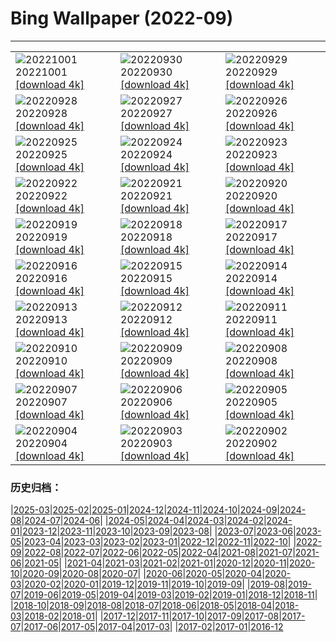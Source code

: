 # Bing Wallpaper (2022-09)
**************

<table><tr><td><img class="wallpaper" src="https://www.bing.com/th?id=OHR.MandelaCamden_EN-GB1953677756_1920x1080.jpg" alt="20221001"> 20221001 <a class="wallpaper_link" href="https://www.bing.com/th?id=OHR.MandelaCamden_EN-GB1953677756_UHD.jpg">[download 4k]</a></td><td><img class="wallpaper" src="https://www.bing.com/th?id=OHR.EubalaenaAustralis_EN-GB1846144707_1920x1080.jpg" alt="20220930"> 20220930 <a class="wallpaper_link" href="https://www.bing.com/th?id=OHR.EubalaenaAustralis_EN-GB1846144707_UHD.jpg">[download 4k]</a></td><td><img class="wallpaper" src="https://www.bing.com/th?id=OHR.InfiniD_EN-GB5291445773_1920x1080.jpg" alt="20220929"> 20220929 <a class="wallpaper_link" href="https://www.bing.com/th?id=OHR.InfiniD_EN-GB5291445773_UHD.jpg">[download 4k]</a></td></tr><tr><td><img class="wallpaper" src="https://www.bing.com/th?id=OHR.FairyGlen_EN-GB1014527664_1920x1080.jpg" alt="20220928"> 20220928 <a class="wallpaper_link" href="https://www.bing.com/th?id=OHR.FairyGlen_EN-GB1014527664_UHD.jpg">[download 4k]</a></td><td><img class="wallpaper" src="https://www.bing.com/th?id=OHR.YellowstoneUGB_EN-GB0810222579_1920x1080.jpg" alt="20220927"> 20220927 <a class="wallpaper_link" href="https://www.bing.com/th?id=OHR.YellowstoneUGB_EN-GB0810222579_UHD.jpg">[download 4k]</a></td><td><img class="wallpaper" src="https://www.bing.com/th?id=OHR.SusitnaRiver_EN-GB0481866534_1920x1080.jpg" alt="20220926"> 20220926 <a class="wallpaper_link" href="https://www.bing.com/th?id=OHR.SusitnaRiver_EN-GB0481866534_UHD.jpg">[download 4k]</a></td></tr><tr><td><img class="wallpaper" src="https://www.bing.com/th?id=OHR.AmazonMangroves_EN-GB9970278307_1920x1080.jpg" alt="20220925"> 20220925 <a class="wallpaper_link" href="https://www.bing.com/th?id=OHR.AmazonMangroves_EN-GB9970278307_UHD.jpg">[download 4k]</a></td><td><img class="wallpaper" src="https://www.bing.com/th?id=OHR.DarkSkyAcadia_EN-GB9113925079_1920x1080.jpg" alt="20220924"> 20220924 <a class="wallpaper_link" href="https://www.bing.com/th?id=OHR.DarkSkyAcadia_EN-GB9113925079_UHD.jpg">[download 4k]</a></td><td><img class="wallpaper" src="https://www.bing.com/th?id=OHR.GoldenJellyfish_EN-GB7034021931_1920x1080.jpg" alt="20220923"> 20220923 <a class="wallpaper_link" href="https://www.bing.com/th?id=OHR.GoldenJellyfish_EN-GB7034021931_UHD.jpg">[download 4k]</a></td></tr><tr><td><img class="wallpaper" src="https://www.bing.com/th?id=OHR.FraueninselChiemsee_EN-GB8092129360_1920x1080.jpg" alt="20220922"> 20220922 <a class="wallpaper_link" href="https://www.bing.com/th?id=OHR.FraueninselChiemsee_EN-GB8092129360_UHD.jpg">[download 4k]</a></td><td><img class="wallpaper" src="https://www.bing.com/th?id=OHR.PWPeaceDoves_EN-GB2836778318_1920x1080.jpg" alt="20220921"> 20220921 <a class="wallpaper_link" href="https://www.bing.com/th?id=OHR.PWPeaceDoves_EN-GB2836778318_UHD.jpg">[download 4k]</a></td><td><img class="wallpaper" src="https://www.bing.com/th?id=OHR.SitkaOtters_EN-GB2511722318_1920x1080.jpg" alt="20220920"> 20220920 <a class="wallpaper_link" href="https://www.bing.com/th?id=OHR.SitkaOtters_EN-GB2511722318_UHD.jpg">[download 4k]</a></td></tr><tr><td><img class="wallpaper" src="https://www.bing.com/th?id=OHR.QueenFuneral_EN-GB0110079529_1920x1080.jpg" alt="20220919"> 20220919 <a class="wallpaper_link" href="https://www.bing.com/th?id=OHR.QueenFuneral_EN-GB0110079529_UHD.jpg">[download 4k]</a></td><td><img class="wallpaper" src="https://www.bing.com/th?id=OHR.ArashiyamaBamboo_EN-GB1501133280_1920x1080.jpg" alt="20220918"> 20220918 <a class="wallpaper_link" href="https://www.bing.com/th?id=OHR.ArashiyamaBamboo_EN-GB1501133280_UHD.jpg">[download 4k]</a></td><td><img class="wallpaper" src="https://www.bing.com/th?id=OHR.AquarioNatural_EN-GB1303140384_1920x1080.jpg" alt="20220917"> 20220917 <a class="wallpaper_link" href="https://www.bing.com/th?id=OHR.AquarioNatural_EN-GB1303140384_UHD.jpg">[download 4k]</a></td></tr><tr><td><img class="wallpaper" src="https://www.bing.com/th?id=OHR.AmazonianEcuador_EN-GB8505041319_1920x1080.jpg" alt="20220916"> 20220916 <a class="wallpaper_link" href="https://www.bing.com/th?id=OHR.AmazonianEcuador_EN-GB8505041319_UHD.jpg">[download 4k]</a></td><td><img class="wallpaper" src="https://www.bing.com/th?id=OHR.PyreneesPark_EN-GB9616848199_1920x1080.jpg" alt="20220915"> 20220915 <a class="wallpaper_link" href="https://www.bing.com/th?id=OHR.PyreneesPark_EN-GB9616848199_UHD.jpg">[download 4k]</a></td><td><img class="wallpaper" src="https://www.bing.com/th?id=OHR.MarbleCanyon_EN-GB9155695273_1920x1080.jpg" alt="20220914"> 20220914 <a class="wallpaper_link" href="https://www.bing.com/th?id=OHR.MarbleCanyon_EN-GB9155695273_UHD.jpg">[download 4k]</a></td></tr><tr><td><img class="wallpaper" src="https://www.bing.com/th?id=OHR.GSDNPest_EN-GB8823585004_1920x1080.jpg" alt="20220913"> 20220913 <a class="wallpaper_link" href="https://www.bing.com/th?id=OHR.GSDNPest_EN-GB8823585004_UHD.jpg">[download 4k]</a></td><td><img class="wallpaper" src="https://www.bing.com/th?id=OHR.Aracari_EN-GB8500744277_1920x1080.jpg" alt="20220912"> 20220912 <a class="wallpaper_link" href="https://www.bing.com/th?id=OHR.Aracari_EN-GB8500744277_UHD.jpg">[download 4k]</a></td><td><img class="wallpaper" src="https://www.bing.com/th?id=OHR.GreatNorthRun_EN-GB7319783779_1920x1080.jpg" alt="20220911"> 20220911 <a class="wallpaper_link" href="https://www.bing.com/th?id=OHR.GreatNorthRun_EN-GB7319783779_UHD.jpg">[download 4k]</a></td></tr><tr><td><img class="wallpaper" src="https://www.bing.com/th?id=OHR.BHNMBelize_EN-GB4429321690_1920x1080.jpg" alt="20220910"> 20220910 <a class="wallpaper_link" href="https://www.bing.com/th?id=OHR.BHNMBelize_EN-GB4429321690_UHD.jpg">[download 4k]</a></td><td><img class="wallpaper" src="https://www.bing.com/th?id=OHR.QueenCoronation_EN-GB1810887192_1920x1080.jpg" alt="20220909"> 20220909 <a class="wallpaper_link" href="https://www.bing.com/th?id=OHR.QueenCoronation_EN-GB1810887192_UHD.jpg">[download 4k]</a></td><td><img class="wallpaper" src="https://www.bing.com/th?id=OHR.CircumnavigationAnni_EN-GB9292179863_1920x1080.jpg" alt="20220908"> 20220908 <a class="wallpaper_link" href="https://www.bing.com/th?id=OHR.CircumnavigationAnni_EN-GB9292179863_UHD.jpg">[download 4k]</a></td></tr><tr><td><img class="wallpaper" src="https://www.bing.com/th?id=OHR.MuseudoAmanha_EN-GB8656025216_1920x1080.jpg" alt="20220907"> 20220907 <a class="wallpaper_link" href="https://www.bing.com/th?id=OHR.MuseudoAmanha_EN-GB8656025216_UHD.jpg">[download 4k]</a></td><td><img class="wallpaper" src="https://www.bing.com/th?id=OHR.SeitanLimania_EN-GB8210563140_1920x1080.jpg" alt="20220906"> 20220906 <a class="wallpaper_link" href="https://www.bing.com/th?id=OHR.SeitanLimania_EN-GB8210563140_UHD.jpg">[download 4k]</a></td><td><img class="wallpaper" src="https://www.bing.com/th?id=OHR.EstoniaBaltic_EN-GB6940101428_1920x1080.jpg" alt="20220905"> 20220905 <a class="wallpaper_link" href="https://www.bing.com/th?id=OHR.EstoniaBaltic_EN-GB6940101428_UHD.jpg">[download 4k]</a></td></tr><tr><td><img class="wallpaper" src="https://www.bing.com/th?id=OHR.ArambolBeach_EN-GB6838239470_1920x1080.jpg" alt="20220904"> 20220904 <a class="wallpaper_link" href="https://www.bing.com/th?id=OHR.ArambolBeach_EN-GB6838239470_UHD.jpg">[download 4k]</a></td><td><img class="wallpaper" src="https://www.bing.com/th?id=OHR.MalaysiaTwinTowers_EN-GB5184541594_1920x1080.jpg" alt="20220903"> 20220903 <a class="wallpaper_link" href="https://www.bing.com/th?id=OHR.MalaysiaTwinTowers_EN-GB5184541594_UHD.jpg">[download 4k]</a></td><td><img class="wallpaper" src="https://www.bing.com/th?id=OHR.BlackpoolBeach_EN-GB4559293799_1920x1080.jpg" alt="20220902"> 20220902 <a class="wallpaper_link" href="https://www.bing.com/th?id=OHR.BlackpoolBeach_EN-GB4559293799_UHD.jpg">[download 4k]</a></td></tr></table>

### 历史归档：

|[2025-03](/../2025-03/2025-03.md)|[2025-02](/../2025-02/2025-02.md)|[2025-01](/../2025-01/2025-01.md)|[2024-12](/../2024-12/2024-12.md)|[2024-11](/../2024-11/2024-11.md)|[2024-10](/../2024-10/2024-10.md)|[2024-09](/../2024-09/2024-09.md)|[2024-08](/../2024-08/2024-08.md)|[2024-07](/../2024-07/2024-07.md)|[2024-06](/../2024-06/2024-06.md)|
|[2024-05](/../2024-05/2024-05.md)|[2024-04](/../2024-04/2024-04.md)|[2024-03](/../2024-03/2024-03.md)|[2024-02](/../2024-02/2024-02.md)|[2024-01](/../2024-01/2024-01.md)|[2023-12](/../2023-12/2023-12.md)|[2023-11](/../2023-11/2023-11.md)|[2023-10](/../2023-10/2023-10.md)|[2023-09](/../2023-09/2023-09.md)|[2023-08](/../2023-08/2023-08.md)|
|[2023-07](/../2023-07/2023-07.md)|[2023-06](/../2023-06/2023-06.md)|[2023-05](/../2023-05/2023-05.md)|[2023-04](/../2023-04/2023-04.md)|[2023-03](/../2023-03/2023-03.md)|[2023-02](/../2023-02/2023-02.md)|[2023-01](/../2023-01/2023-01.md)|[2022-12](/../2022-12/2022-12.md)|[2022-11](/../2022-11/2022-11.md)|[2022-10](/../2022-10/2022-10.md)|
|[2022-09](/2022-09.md)|[2022-08](/../2022-08/2022-08.md)|[2022-07](/../2022-07/2022-07.md)|[2022-06](/../2022-06/2022-06.md)|[2022-05](/../2022-05/2022-05.md)|[2022-04](/../2022-04/2022-04.md)|[2021-08](/../2021-08/2021-08.md)|[2021-07](/../2021-07/2021-07.md)|[2021-06](/../2021-06/2021-06.md)|[2021-05](/../2021-05/2021-05.md)|
|[2021-04](/../2021-04/2021-04.md)|[2021-03](/../2021-03/2021-03.md)|[2021-02](/../2021-02/2021-02.md)|[2021-01](/../2021-01/2021-01.md)|[2020-12](/../2020-12/2020-12.md)|[2020-11](/../2020-11/2020-11.md)|[2020-10](/../2020-10/2020-10.md)|[2020-09](/../2020-09/2020-09.md)|[2020-08](/../2020-08/2020-08.md)|[2020-07](/../2020-07/2020-07.md)|
|[2020-06](/../2020-06/2020-06.md)|[2020-05](/../2020-05/2020-05.md)|[2020-04](/../2020-04/2020-04.md)|[2020-03](/../2020-03/2020-03.md)|[2020-02](/../2020-02/2020-02.md)|[2020-01](/../2020-01/2020-01.md)|[2019-12](/../2019-12/2019-12.md)|[2019-11](/../2019-11/2019-11.md)|[2019-10](/../2019-10/2019-10.md)|[2019-09](/../2019-09/2019-09.md)|
|[2019-08](/../2019-08/2019-08.md)|[2019-07](/../2019-07/2019-07.md)|[2019-06](/../2019-06/2019-06.md)|[2019-05](/../2019-05/2019-05.md)|[2019-04](/../2019-04/2019-04.md)|[2019-03](/../2019-03/2019-03.md)|[2019-02](/../2019-02/2019-02.md)|[2019-01](/../2019-01/2019-01.md)|[2018-12](/../2018-12/2018-12.md)|[2018-11](/../2018-11/2018-11.md)|
|[2018-10](/../2018-10/2018-10.md)|[2018-09](/../2018-09/2018-09.md)|[2018-08](/../2018-08/2018-08.md)|[2018-07](/../2018-07/2018-07.md)|[2018-06](/../2018-06/2018-06.md)|[2018-05](/../2018-05/2018-05.md)|[2018-04](/../2018-04/2018-04.md)|[2018-03](/../2018-03/2018-03.md)|[2018-02](/../2018-02/2018-02.md)|[2018-01](/../2018-01/2018-01.md)|
|[2017-12](/../2017-12/2017-12.md)|[2017-11](/../2017-11/2017-11.md)|[2017-10](/../2017-10/2017-10.md)|[2017-09](/../2017-09/2017-09.md)|[2017-08](/../2017-08/2017-08.md)|[2017-07](/../2017-07/2017-07.md)|[2017-06](/../2017-06/2017-06.md)|[2017-05](/../2017-05/2017-05.md)|[2017-04](/../2017-04/2017-04.md)|[2017-03](/../2017-03/2017-03.md)|
|[2017-02](/../2017-02/2017-02.md)|[2017-01](/../2017-01/2017-01.md)|[2016-12](/../2016-12/2016-12.md)